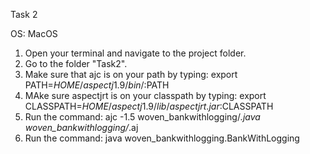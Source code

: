 Task 2

OS: MacOS

1. Open your terminal and navigate to the project folder.  
2. Go to the folder "Task2".  
3. Make sure that ajc is on your path by typing: export PATH=$HOME/aspectj1.9/bin/:$PATH  
4. MAke sure aspectjrt is on your classpath by typing: export CLASSPATH=$HOME/aspectj1.9/lib/aspectjrt.jar:$CLASSPATH  
5. Run the command: ajc -1.5 woven_bankwithlogging/*.java woven_bankwithlogging/*.aj  
6. Run the command: java woven_bankwithlogging.BankWithLogging  
